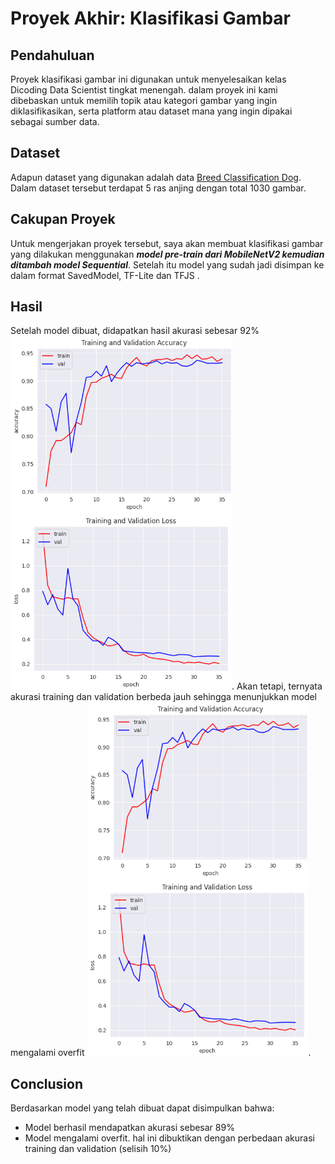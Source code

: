 # Proyek Akhir: Klasifikasi Gambar

## Pendahuluan

Proyek klasifikasi gambar ini digunakan untuk menyelesaikan kelas Dicoding Data Scientist tingkat menengah. dalam proyek ini kami dibebaskan untuk memilih topik atau kategori gambar yang ingin diklasifikasikan, serta platform atau dataset mana yang ingin dipakai sebagai sumber data.

## Dataset

Adapun dataset yang digunakan adalah data <a href="https://www.kaggle.com/datasets/yapwh1208/dogs-breed-dataset"> Breed Classification Dog</a>. Dalam dataset tersebut terdapat 5 ras anjing dengan total 1030 gambar.

## Cakupan Proyek

Untuk mengerjakan proyek tersebut, saya akan membuat klasifikasi gambar yang dilakukan menggunakan ***model pre-train dari MobileNetV2 kemudian ditambah model Sequential***. Setelah itu model yang sudah jadi disimpan ke dalam format SavedModel, TF-Lite dan TFJS .


## Hasil

Setelah model dibuat, didapatkan hasil akurasi sebesar 92% ![alt text](https://github.com/hud4-yanto/simple-classification-image/blob/main/Grafik%20Akurasi.png?raw=true). Akan tetapi, ternyata akurasi training dan validation berbeda jauh sehingga menunjukkan model mengalami overfit ![alt text](https://github.com/hud4-yanto/simple-classification-image/blob/main/Grafik%20Akurasi.png?raw=true).

## Conclusion

Berdasarkan model yang telah dibuat dapat disimpulkan bahwa:
- Model berhasil mendapatkan akurasi sebesar 89%
- Model mengalami overfit. hal ini dibuktikan dengan perbedaan akurasi training dan validation (selisih 10%)

